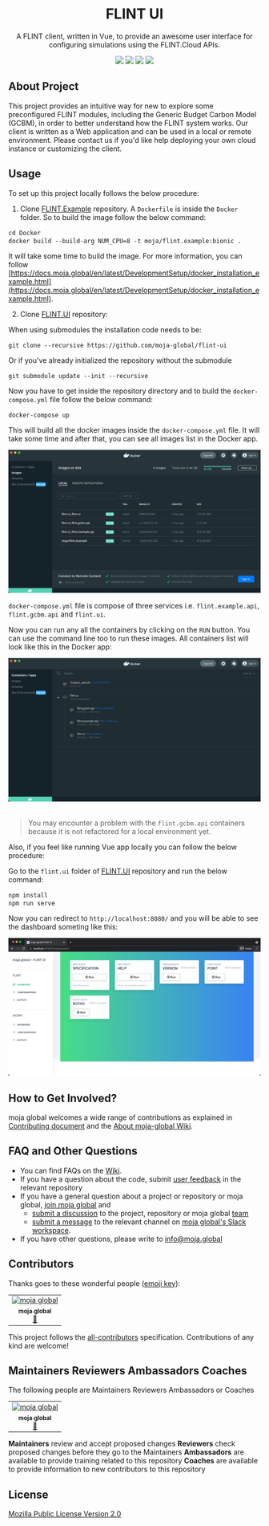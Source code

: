 <div align="center">
<h1>FLINT UI</h1>
<p>
A FLINT client, written in Vue, to provide an awesome user interface for configuring simulations using the FLINT.Cloud APIs.
</p>
<a href="#contributors"><img src="https://img.shields.io/badge/all_contributors-1-74e8a3.svg?style=flat-square" /></a>
<a href="https://github.com/moja-global/FLINT-UI/network/members"><img src="https://img.shields.io/github/forks/moja-global/FLINT-UI?color=74e8a3&style=flat-square" /></a>
<a href="https://github.com/moja-global/FLINT-UI/stargazers"><img src="https://img.shields.io/github/stars/moja-global/FLINT-UI?color=74e8a3&style=flat-square" /></a>
<a href="https://github.com/moja-global/FLINT-UI/blob/master/LICENSE"><img src="https://img.shields.io/github/license/moja-global/FLINT-UI?color=74e8a3&style=flat-square" /></a>
</div>

## About Project

This project provides an intuitive way for new to explore some preconfigured FLINT modules, including the Generic Budget Carbon Model (GCBM), in order to better understand how the FLINT system works. Our client is written as a Web application and can be used in a local or remote environment. Please contact us if you'd like help deploying your own cloud instance or customizing the client.

## Usage

To set up this project locally follows the below procedure:

1. Clone [FLINT.Example](https://github.com/moja-global/FLINT.Example) repository. A `Dockerfile` is inside the `Docker` folder. So to build the image follow the below command:

```shell
cd Docker
docker build --build-arg NUM_CPU=8 -t moja/flint.example:bionic .
```

It will take some time to build the image. For more information, you can follow [https://docs.moja.global/en/latest/DevelopmentSetup/docker_installation_example.html](https://docs.moja.global/en/latest/DevelopmentSetup/docker_installation_example.html).

2. Clone [FLINT.UI](https://github.com/moja-global/FLINT-UI) repository:

When using submodules the installation code needs to be:

```shell
git clone --recursive https://github.com/moja-global/flint-ui
```

Or if you've already initialized the repository without the submodule

```shell
git submodule update --init --recursive
```

Now you have to get inside the repository directory and to build the `docker-compose.yml` file follow the below command:

```shell
docker-compose up
```

This will build all the docker images inside the `docker-compose.yml` file. It will take some time and after that, you can see all images list in the Docker app.

<div align="center">
<img src="assets/docker-images.jpg">
</div>

`docker-compose.yml` file is compose of three services i.e. `flint.example.api`, `flint.gcbm.api` and `flint.ui`.

Now you can run any all the containers by clicking on the `RUN` button. You can use the command line too to run these images. All containers list will look like this in the Docker app:

<div align="center">
<img src="assets/docker-containers.jpg">
</div>

<br />

> You may encounter a problem with the `flint.gcbm.api` containers because it is not refactored for a local environment yet.

Also, if you feel like running Vue app locally you can follow the below procedure:

Go to the `flint.ui` folder of [FLINT.UI](https://github.com/moja-global/FLINT-UI) repository and run the below command:

```shell
npm install
npm run serve
```

Now you can redirect to `http://localhost:8080/` and you will be able to see the dashboard someting like this:

<div align="center">
<img src="assets/dashboard.jpg">
</div>

## How to Get Involved?

moja global welcomes a wide range of contributions as explained in [Contributing document](https://github.com/moja-global/About-moja-global/blob/master/CONTRIBUTING.md) and the [About moja-global Wiki](https://github.com/moja-global/.github/wiki).

## FAQ and Other Questions

- You can find FAQs on the [Wiki](https://github.com/moja.global/.github/wiki).
- If you have a question about the code, submit [user feedback](https://github.com/moja-global/About-moja-global/blob/master/Contributing/How-to-Provide-User-Feedback.md) in the relevant repository
- If you have a general question about a project or repository or moja global, [join moja global](https://github.com/moja-global/About-moja-global/blob/master/Contributing/How-to-Join-moja-global.md) and
  - [submit a discussion](https://help.github.com/en/articles/about-team-discussions) to the project, repository or moja global [team](https://github.com/orgs/moja-global/teams)
  - [submit a message](https://get.slack.help/hc/en-us/categories/200111606#send-messages) to the relevant channel on [moja global's Slack workspace](mojaglobal.slack.com).
- If you have other questions, please write to info@moja.global

## Contributors

Thanks goes to these wonderful people ([emoji key](https://allcontributors.org/docs/en/emoji-key)):

<!-- ALL-CONTRIBUTORS-LIST:START - Do not remove or modify this section -->
<!-- prettier-ignore -->
<table><tr><td align="center"><a href="http://moja.global"><img src="https://avatars1.githubusercontent.com/u/19564969?v=4" width="100px;" alt="moja global"/><br /><sub><b>moja global</b></sub></a><br /><a href="#projectManagement-moja-global" title="Project Management">📆</a></td></tr></table>

<!-- ALL-CONTRIBUTORS-LIST:END -->

This project follows the [all-contributors](https://github.com/all-contributors/all-contributors) specification. Contributions of any kind are welcome!

## Maintainers Reviewers Ambassadors Coaches

The following people are Maintainers Reviewers Ambassadors or Coaches

<table><tr><td align="center"><a href="http://moja.global"><img src="https://avatars1.githubusercontent.com/u/19564969?v=4" width="100px;" alt="moja global"/><br /><sub><b>moja global</b></sub></a><br /><a href="#projectManagement-moja-global" title="Project Management">📆</a></td></tr></table>

**Maintainers** review and accept proposed changes
**Reviewers** check proposed changes before they go to the Maintainers
**Ambassadors** are available to provide training related to this repository
**Coaches** are available to provide information to new contributors to this repository

## License

[Mozilla Public License Version 2.0](https://github.com/moja-global/FLINT-UI/blob/master/LICENSE)
